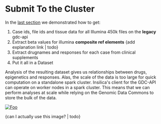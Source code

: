 # Submit To the Cluster
  In the [last section](/examples/methylation/drugs_and_methylation.md) we demonstrated how to get:
  1. Case ids, file ids and tissue data for all Illumina 450k files on the **legacy** gdc-api
  2. Extract beta values for illumina **composite ref elements** {add explanation link | todo}
  3. Extract drugnames and responses for each case from clinical supplements
  4. Put it all in a Dataset

Analysis of the resulting dataset gives us relationships between drugs, epigenetics and responses.  Alas, the scale of the data is too large for quick computation on a standalone spark cluster.  Insilica's client for the GDC-API can operate on worker nodes in a spark cluster. This means that we can perform analyses at scale while relying on the Genomic Data Commons to store the bulk of the data. 

[![Foo](https://spark.apache.org/docs/1.1.1/img/cluster-overview.png)](https://spark.apache.org/docs/1.1.1/img/cluster-overview.png) 

{can I actually use this image? | todo}
